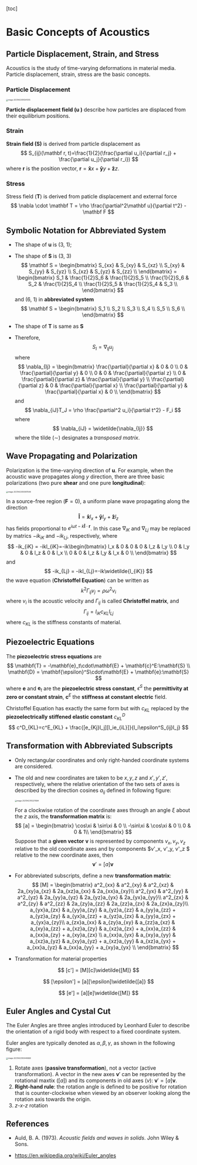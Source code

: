 [toc]

# Basic Concepts of Acoustics

## Particle Displacement, Strain, and Stress

Acoustics is the study of time-varying deformations in material media. Particle displacement, strain, stress are the basic concepts.

### Particle Displacement

<img src="basic_concepts.assets/image-20210423091241355.png" alt="image-20210423091241355" style="zoom:33%;" />

**Particle displacement field ($\mathbf u$ )** describe how particles are displaced from their equilibrium positions.

### Strain

**Strain field ($\mathbf S$)** is derived from particle displacement as
$$
S_{ij}(\mathbf r, t)=\frac{1}{2}(\frac{\partial u_i}{\partial r_j} + \frac{\partial u_j}{\partial r_i})
$$
where $\mathbf r$ is the position vector, $\mathbf r = \mathbf{\hat x}x + \mathbf{\hat y}y + \mathbf{\hat z}z$.

### Stress

Stress field ($\mathbf T$) is derived from paticle displacement and external force
$$
\nabla \cdot \mathbf T = \rho \frac{\partial^2\mathbf u}{\partial t^2} - \mathbf F
$$

## Symbolic Notation for Abbreviated System

* The shape of $\mathbf u$ is (3, 1);

* The shape of $\mathbf S$  is (3, 3)
  $$
  \mathbf S = \begin{bmatrix}
  S_{xx} & S_{xy} & S_{xz} \\
  S_{xy} & S_{yy} & S_{yz} \\
  S_{xz} & S_{yz} & S_{zz} \\ 
  \end{bmatrix}
  = \begin{bmatrix}
  S_1 & \frac{1}{2}S_6 & \frac{1}{2}S_5 \\
  \frac{1}{2}S_6 & S_2 & \frac{1}{2}S_4 \\
  \frac{1}{2}S_5 & \frac{1}{2}S_4 & S_3 \\
  \end{bmatrix}
  $$
  and (6, 1) in **abbreviated system**
  $$
  \mathbf S = \begin{bmatrix}
  S_1 \\ S_2 \\ S_3 \\ S_4 \\ S_5 \\ S_6 \\
  \end{bmatrix}
  $$

* The shape of $\mathbf T$ is same as $\mathbf S$

* Therefore, 
  $$
  S_I =\nabla_{Ij}u_j
  $$
  where
  $$
  \nabla_{Ij} = \begin{bmatrix}
  \frac{\partial}{\partial x} & 0 & 0 \\
  0 & \frac{\partial}{\partial y} & 0 \\
  0 & 0 & \frac{\partial}{\partial z} \\
  0 & \frac{\partial}{\partial z} & \frac{\partial}{\partial y} \\
  \frac{\partial}{\partial z} & 0 & \frac{\partial}{\partial x} \\
  \frac{\partial}{\partial y} & \frac{\partial}{\partial x} & 0 \\
  \end{bmatrix}
  $$
  and
  $$
  \nabla_{iJ}T_J = \rho \frac{\partial^2 u_i}{\partial t^2} - F_i
  $$
  where
  $$
  \nabla_{iJ} = \widetilde{\nabla_{Ij}}
  $$
  where the tilde ($\sim$) designates a *transposed matrix*.

## Wave Propagating and Polarization

Polarization is the time-varying direction of $\mathbf u$. For example, when the acoustic wave propagates along $y$ direction, there are three basic polarizations (two pure **shear** and one pure **longitudinal**):

<img src="basic_concepts.assets/image-20210423093901548.png" alt="image-20210423093901548" style="zoom:33%;" />

In a source-free region ($\mathbf F = 0$), a uniform plane wave propagating along the direction
$$
\mathbf{\hat l} = \mathbf{\hat{x}}l_x +\mathbf{\hat{y}}l_y + \mathbf{\hat{z}}l_z
$$
has fields proportional to $e^{i{\omega t - k\mathbf{\hat{l}}\cdot \mathbf{r}}}$. In this case $\nabla_{iK}$ and $\nabla_{Lj}$ may be replaced by matrics $-ik_{iK}$ and $-ik_{Lj}$, respectively, where
$$
-ik_{iK} = -ikl_{iK}=-ik\begin{bmatrix}
l_x & 0 & 0 & 0 & l_z & l_y \\
0 & l_y & 0 & l_z & 0 & l_x \\
0 & 0 & l_z & l_y & l_x & 0 \\
\end{bmatrix}
$$
and
$$
-ik_{Lj} = -ikl_{Lj}=-ik\widetilde{l_{iK}}
$$
the wave equation (**Christoffel Equation**) can be written as 
$$
k^2\Gamma_{ij}v_{j} = \rho\omega^2v_i
$$
where $v_i$ is the acoustic velocity and $\Gamma_{ij}$ is called **Christoffel matrix**, and 
$$
\Gamma_{ij} = l_{iK}c_{KL}l_{Lj}
$$
where $c_{KL}$ is the stiffness constants of material.



## Piezoelectric Equations

The **piezoelectric stress equations** are
$$
\mathbf{T} = -\mathbf{e}_t\cdot\mathbf{E} + \mathbf{c}^E:\mathbf{S} \\
\mathbf{D} = \mathbf{\epsilon}^S\cdot\mathbf{E} + \mathbf{e}:\mathbf{S}
$$
where $\mathbf{e}$ and $\mathbf{e}_t$ are the **piezoelectric stress constant**, $\epsilon^S$ the **permittivity at zero or constant strain**, $\mathbf{c}^E$ the **stiffness at constant electric** field.

Christoffel Equation has exactly the same form but with $c_{KL}$ replaced by the **piezoelectrically stiffened elastic constant** $c_{KL}^D$
$$
c^D_{KL}=c^E_{KL} + \frac{[e_{Kj}l_j][l_ie_{iL}]}{l_i\epsilon^S_{ij}l_j}
$$

## Transformation with Abbreviated Subscripts

* Only rectangular coordinates and only right-handed coordinate systems are considered.

* The old and new coordinates are taken to be $x, y, z$ and $x', y', z'$, respectively, where the relative orientation of the two sets of axes is described by the direction cosines $a_{ij}$ defined in following figure:

  <img src="basic_concepts.assets/image-20210423102211684.png" alt="image-20210423102211684" style="zoom:33%;" />

  For a clockwise rotation of the coordinate axes through an angle $\xi$ about the $z$ axis, the **transformation matrix** is:
  $$
  [a] = \begin{bmatrix}
  \cos\xi & \sin\xi & 0 \\
  -\sin\xi & \cos\xi & 0 \\
  0 & 0 & 1\\
  \end{bmatrix}
  $$
  Suppose that a **given vector** $\mathbf v$ is represented by components $v_x, v_y, v_z$ relative to the old coordinate axes and by components $v'_x, v'_y, v'_z $ relative to the new coordinate axes, then
  $$
  \mathbf v' = [a]\mathbf v
  $$

* For abbreviated subscripts, define a new **transformation matrix**:
  $$
  [M] = \begin{bmatrix}
  a^2_{xx} & a^2_{xy} & a^2_{xz} & 2a_{xy}a_{xz} & 2a_{xz}a_{xx} & 2a_{xx}a_{xy}\\
  a^2_{yx} & a^2_{yy} & a^2_{yz} & 2a_{yy}a_{yz} & 2a_{yz}a_{yx} & 2a_{yx}a_{yy}\\
  a^2_{zx} & a^2_{zy} & a^2_{zz} & 2a_{zy}a_{zz} & 2a_{zz}a_{zx} & 2a_{zx}a_{zy}\\
  a_{yx}a_{zx} & a_{yy}a_{zy} & a_{yz}a_{zz} & a_{yy}a_{zz} + a_{yz}a_{zy} & a_{yx}a_{zz} + a_{yz}a_{zx} & a_{yy}a_{zx} + a_{yx}a_{zy}\\
  a_{zx}a_{xx} & a_{zy}a_{xy} & a_{zz}a_{xz} & a_{xy}a_{zz} + a_{xz}a_{zy} & a_{xz}a_{zx} + a_{xx}a_{zz} & a_{xx}a_{zy} + a_{xy}a_{zx} \\
  a_{xx}a_{yx} & a_{xy}a_{yy} & a_{xz}a_{yz} & a_{xy}a_{yz} + a_{xz}a_{yy} & a_{xz}a_{yx} + a_{xx}a_{yz} & a_{xx}a_{yy} + a_{xy}a_{yx} \\
  \end{bmatrix}
  $$

* Transformation for material properties 

$$
[c'] = [M][c]\widetilde{[M]}
$$

$$
[\epsilon'] = [a][\epsilon]\widetilde{[a]}
$$

$$
[e'] = [a][e]\widetilde{[M]}
$$



## Euler Angles and Cystal Cut

The Euler Angles are three angles introduced by Leonhard Euler to describe the orientation of a rigid body with respect to a fixed coordinate system.

Euler angles are typically denoted as $\alpha, \beta, \gamma$, as shown in the following figure:

<img src="basic_concepts.assets/image-20210423160448869.png" alt="image-20210423160448869" style="zoom:33%;" />

1. Rotate axes (**passive transformation**), not a vector (active transformation). A vector in the new axes $\mathbf{v}'$ can be represented by the rotational maxtix ($[a]$) and its components in old axes ($v$): $\mathbf{v}' = [a]\mathbf{v}$.
2. **Right-hand rule**: the rotation angle is defined to be positive for rotation that is counter-clockwise when viewed by an observer looking along the rotation axis towards the origin.
3. *z-x-z​* rotation

## References

* Auld, B. A. (1973). *Acoustic fields and waves in solids*. John Wiley & Sons.

* https://en.wikipedia.org/wiki/Euler_angles

  